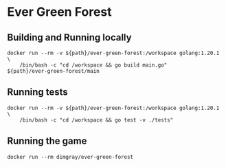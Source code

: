 # Ever Green Forest

## Building and Running locally

```console
docker run --rm -v ${path}/ever-green-forest:/workspace golang:1.20.1 \
    /bin/bash -c "cd /workspace && go build main.go"
${path}/ever-green-forest/main
```

## Running tests

```console
docker run --rm -v ${path}/ever-green-forest:/workspace golang:1.20.1 \
    /bin/bash -c "cd /workspace && go test -v ./tests"
```

## Running the game

```console
docker run --rm dimgray/ever-green-forest
```